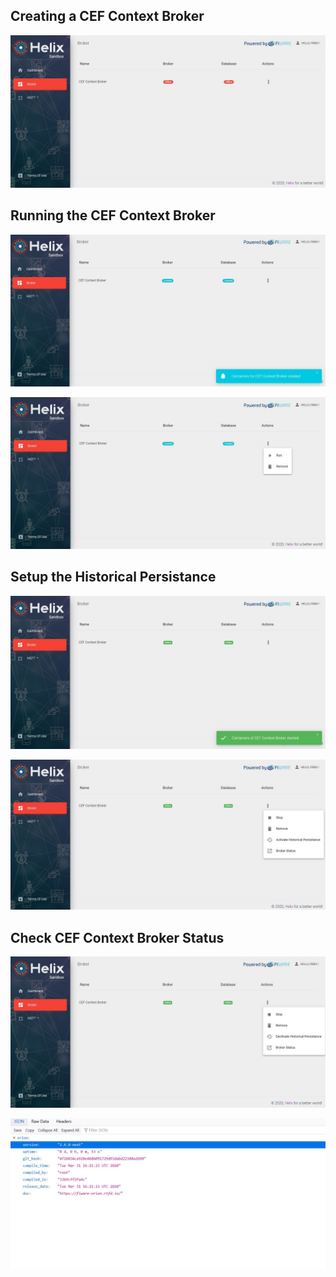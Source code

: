 ## Creating a CEF Context Broker

![](../images/cef_context_broker_1.JPG)

## Running the CEF Context Broker

![](../images/cef_context_broker_2.JPG)

![](../images/cef_context_broker_3.JPG)

## Setup the Historical Persistance

![](../images/cef_context_broker_4.JPG)

![](../images/cef_context_broker_5.JPG)

## Check CEF Context Broker Status

![](../images/cef_context_broker_6.JPG)

![](../images/cef_context_broker_7.JPG)

